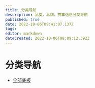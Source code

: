 ```yaml
---
title: 分类导航
description: 品类，品牌，赛事信息分类导航
published: true
date: 2022-10-06T09:41:07.137Z
tags: 
editor: markdown
dateCreated: 2022-10-06T08:09:12.392Z
---
```


# 分类导航


- [全部底板](/zh/blades/index)
